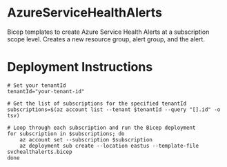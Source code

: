 # AzureServiceHealthAlerts
Bicep templates to create Azure Service Health Alerts at a subscription scope level. Creates a new resource group, alert group, and the alert.

# Deployment Instructions
```
# Set your tenantId
tenantId="your-tenant-id"

# Get the list of subscriptions for the specified tenantId
subscriptions=$(az account list --tenant $tenantId --query "[].id" -o tsv)

# Loop through each subscription and run the Bicep deployment
for subscription in $subscriptions; do
    az account set --subscription $subscription
    az deployment sub create --location eastus --template-file svchealthalerts.bicep
done
```